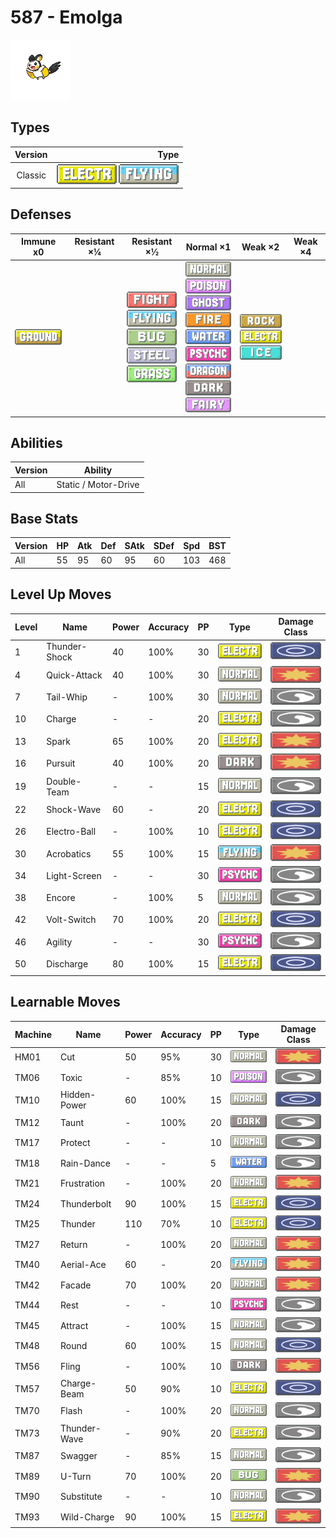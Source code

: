 # 587 - Emolga

![emolga](../img/pokemon/587.png)

## Types

| Version | Type                                                                      |
| :-----: | ------------------------------------------------------------------------: |
| Classic | ![electric](../img/types/electric.png) ![flying](../img/types/flying.png) |

## Defenses

| Immune x0                          | Resistant ×¼ | Resistant ×½                                                                                                                                                                             | Normal ×1                                                                                                                                                                                                                                                                                                                                      | Weak ×2                                                                                                    | Weak ×4 |
| ---------------------------------- | ------------ | ---------------------------------------------------------------------------------------------------------------------------------------------------------------------------------------- | ---------------------------------------------------------------------------------------------------------------------------------------------------------------------------------------------------------------------------------------------------------------------------------------------------------------------------------------------- | ---------------------------------------------------------------------------------------------------------- | ------- |
| ![ground](../img/types/ground.png) |              | ![fighting](../img/types/fighting.png)<br/>![flying](../img/types/flying.png)<br/>![bug](../img/types/bug.png)<br/>![steel](../img/types/steel.png)<br/>![grass](../img/types/grass.png) | ![normal](../img/types/normal.png)<br/>![poison](../img/types/poison.png)<br/>![ghost](../img/types/ghost.png)<br/>![fire](../img/types/fire.png)<br/>![water](../img/types/water.png)<br/>![psychic](../img/types/psychic.png)<br/>![dragon](../img/types/dragon.png)<br/>![dark](../img/types/dark.png)<br/>![fairy](../img/types/fairy.png) | ![rock](../img/types/rock.png)<br/>![electric](../img/types/electric.png)<br/>![ice](../img/types/ice.png) |         |

## Abilities

| Version | Ability              |
| ------- | -------------------- |
| All     | Static / Motor-Drive |

## Base Stats

| Version | HP | Atk | Def | SAtk | SDef | Spd | BST |
| ------- | -- | --- | --- | ---- | ---- | --- | --- |
| All     | 55 | 95  | 60  | 95   | 60   | 103 | 468 |

## Level Up Moves

| Level | Name          | Power | Accuracy | PP | Type                                   | Damage Class                           |
| ----- | ------------- | ----- | -------- | -- | -------------------------------------- | -------------------------------------- |
| 1     | Thunder-Shock | 40    | 100%     | 30 | ![electric](../img/types/electric.png) | ![special](../img/types/special.png)   |
| 4     | Quick-Attack  | 40    | 100%     | 30 | ![normal](../img/types/normal.png)     | ![physical](../img/types/physical.png) |
| 7     | Tail-Whip     | -     | 100%     | 30 | ![normal](../img/types/normal.png)     | ![status](../img/types/status.png)     |
| 10    | Charge        | -     | -        | 20 | ![electric](../img/types/electric.png) | ![status](../img/types/status.png)     |
| 13    | Spark         | 65    | 100%     | 20 | ![electric](../img/types/electric.png) | ![physical](../img/types/physical.png) |
| 16    | Pursuit       | 40    | 100%     | 20 | ![dark](../img/types/dark.png)         | ![physical](../img/types/physical.png) |
| 19    | Double-Team   | -     | -        | 15 | ![normal](../img/types/normal.png)     | ![status](../img/types/status.png)     |
| 22    | Shock-Wave    | 60    | -        | 20 | ![electric](../img/types/electric.png) | ![special](../img/types/special.png)   |
| 26    | Electro-Ball  | -     | 100%     | 10 | ![electric](../img/types/electric.png) | ![special](../img/types/special.png)   |
| 30    | Acrobatics    | 55    | 100%     | 15 | ![flying](../img/types/flying.png)     | ![physical](../img/types/physical.png) |
| 34    | Light-Screen  | -     | -        | 30 | ![psychic](../img/types/psychic.png)   | ![status](../img/types/status.png)     |
| 38    | Encore        | -     | 100%     | 5  | ![normal](../img/types/normal.png)     | ![status](../img/types/status.png)     |
| 42    | Volt-Switch   | 70    | 100%     | 20 | ![electric](../img/types/electric.png) | ![special](../img/types/special.png)   |
| 46    | Agility       | -     | -        | 30 | ![psychic](../img/types/psychic.png)   | ![status](../img/types/status.png)     |
| 50    | Discharge     | 80    | 100%     | 15 | ![electric](../img/types/electric.png) | ![special](../img/types/special.png)   |

## Learnable Moves

| Machine | Name         | Power | Accuracy | PP | Type                                   | Damage Class                           |
| ------- | ------------ | ----- | -------- | -- | -------------------------------------- | -------------------------------------- |
| HM01    | Cut          | 50    | 95%      | 30 | ![normal](../img/types/normal.png)     | ![physical](../img/types/physical.png) |
| TM06    | Toxic        | -     | 85%      | 10 | ![poison](../img/types/poison.png)     | ![status](../img/types/status.png)     |
| TM10    | Hidden-Power | 60    | 100%     | 15 | ![normal](../img/types/normal.png)     | ![special](../img/types/special.png)   |
| TM12    | Taunt        | -     | 100%     | 20 | ![dark](../img/types/dark.png)         | ![status](../img/types/status.png)     |
| TM17    | Protect      | -     | -        | 10 | ![normal](../img/types/normal.png)     | ![status](../img/types/status.png)     |
| TM18    | Rain-Dance   | -     | -        | 5  | ![water](../img/types/water.png)       | ![status](../img/types/status.png)     |
| TM21    | Frustration  | -     | 100%     | 20 | ![normal](../img/types/normal.png)     | ![physical](../img/types/physical.png) |
| TM24    | Thunderbolt  | 90    | 100%     | 15 | ![electric](../img/types/electric.png) | ![special](../img/types/special.png)   |
| TM25    | Thunder      | 110   | 70%      | 10 | ![electric](../img/types/electric.png) | ![special](../img/types/special.png)   |
| TM27    | Return       | -     | 100%     | 20 | ![normal](../img/types/normal.png)     | ![physical](../img/types/physical.png) |
| TM40    | Aerial-Ace   | 60    | -        | 20 | ![flying](../img/types/flying.png)     | ![physical](../img/types/physical.png) |
| TM42    | Facade       | 70    | 100%     | 20 | ![normal](../img/types/normal.png)     | ![physical](../img/types/physical.png) |
| TM44    | Rest         | -     | -        | 10 | ![psychic](../img/types/psychic.png)   | ![status](../img/types/status.png)     |
| TM45    | Attract      | -     | 100%     | 15 | ![normal](../img/types/normal.png)     | ![status](../img/types/status.png)     |
| TM48    | Round        | 60    | 100%     | 15 | ![normal](../img/types/normal.png)     | ![special](../img/types/special.png)   |
| TM56    | Fling        | -     | 100%     | 10 | ![dark](../img/types/dark.png)         | ![physical](../img/types/physical.png) |
| TM57    | Charge-Beam  | 50    | 90%      | 10 | ![electric](../img/types/electric.png) | ![special](../img/types/special.png)   |
| TM70    | Flash        | -     | 100%     | 20 | ![normal](../img/types/normal.png)     | ![status](../img/types/status.png)     |
| TM73    | Thunder-Wave | -     | 90%      | 20 | ![electric](../img/types/electric.png) | ![status](../img/types/status.png)     |
| TM87    | Swagger      | -     | 85%      | 15 | ![normal](../img/types/normal.png)     | ![status](../img/types/status.png)     |
| TM89    | U-Turn       | 70    | 100%     | 20 | ![bug](../img/types/bug.png)           | ![physical](../img/types/physical.png) |
| TM90    | Substitute   | -     | -        | 10 | ![normal](../img/types/normal.png)     | ![status](../img/types/status.png)     |
| TM93    | Wild-Charge  | 90    | 100%     | 15 | ![electric](../img/types/electric.png) | ![physical](../img/types/physical.png) |